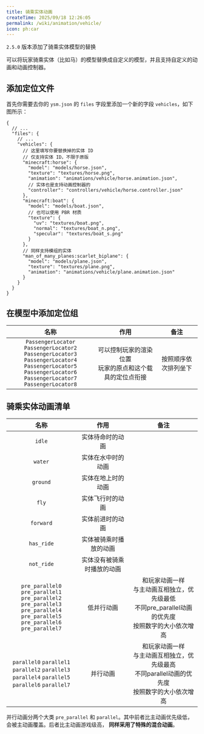 ```yaml
---
title: 骑乘实体动画
createTime: 2025/09/18 12:26:05
permalink: /wiki/animation/vehicle/
icon: ph:car
---
```


`2.5.0` 版本添加了骑乘实体模型的替换

可以将玩家骑乘实体（比如马）的模型替换成自定义的模型，并且支持自定义的动画和动画控制器。

## 添加定位文件

首先你需要去你的 `ysm.json` 的 `files` 字段里添加一个新的字段 `vehicles`，如下图所示：

```jsonc title="ysm.json"
{
  // ...
  "files": {
    // ...
    "vehicles": {
      // 这里填写你要替换掉的实体 ID
      // 仅支持实体 ID，不限于原版
      "minecraft:horse": {
        "model": "models/horse.json",
        "texture": "textures/horse.png",
        "animation": "animations/vehicle/horse.animation.json",
        // 实体也是支持动画控制器的
        "controller": "controllers/vehicle/horse.controller.json"
      },
      "minecraft:boat": {
        "model": "models/boat.json",
        // 也可以使用 PBR 材质
        "texture": {
          "uv": "textures/boat.png",
          "normal": "textures/boat_n.png",
          "specular": "textures/boat_s.png"
        }
      },
      // 同样支持模组的实体
      "man_of_many_planes:scarlet_biplane": {
        "model": "models/plane.json",
        "texture": "textures/plane.png",
        "animation": "animations/vehicle/plane.animation.json"
      }
    }
  }
}
```

## 在模型中添加定位组
|  名称   |       作用       |   备注   |
| :-----: | :--------------: | :------: |
| `PassengerLocator` `PassengerLocator2` <br>`PassengerLocator3` `PassengerLocator4`<br> `PassengerLocator5` `PassengerLocator6` <br>`PassengerLocator7` `PassengerLocator8` | 可以控制玩家的渲染位置<br>玩家的原点和这个载具的定位点衔接 | 按照顺序依次排列坐下|


## 骑乘实体动画清单
|   名称    |            作用            |   备注   |
| :-------: | :------------------------: | :------: |
|  `idle`     |       实体待命时的动画      |         |
|`water`      |      实体在水中时的动画     |         |
|`ground`     |      实体在地上时的动画     |         |
|`fly`        |       实体飞行时的动画      |         |
| `forward`   |       实体前进时的动画      |         |
|`has_ride`   |   实体被骑乘时播放的动画     |         |
|`not_ride`   |   实体没有被骑乘时播放的动画 |         |
|`pre_parallel0` `pre_parallel1`<br>`pre_parallel2` `pre_parallel3`<br>`pre_parallel4` `pre_parallel5`<br>`pre_parallel6` `pre_parallel7`|低并行动画|和玩家动画一样<br>与主动画互相独立，优先级最低<br>不同pre_parallel动画的优先度<br>按照数字的大小依次增高|
|`parallel0` `parallel1`<br>`parallel2` `parallel3`<br>`parallel4` `parallel5`<br>`parallel6` `parallel7`|并行动画|和玩家动画一样<br>与主动画互相独立，优先级最高<br>不同parallel动画的优先度<br>按照数字的大小依次增高 |

并行动画分两个大类 `pre_parallel` 和 `parallel`。其中前者比主动画优先级低，会被主动画覆盖。后者比主动画游戏级高，
**同样采用了特殊的混合动画**。